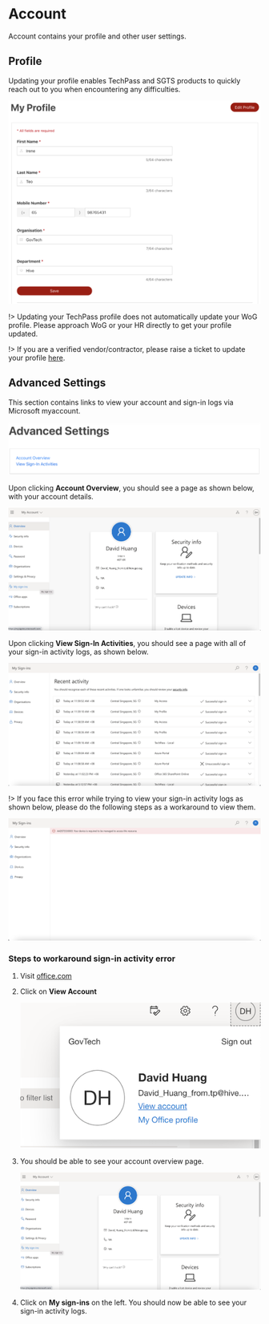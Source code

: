 # Account
Account contains your profile and other user settings.

## Profile
Updating your profile enables TechPass and SGTS products to quickly reach out to you when encountering any difficulties.

![profile](assets/images/account/user_profile.png)

!> Updating your TechPass profile does not automatically update your WoG profile. Please approach WoG or your HR directly to get your profile updated.

!> If you are a verified vendor/contractor, please raise a ticket to update your profile [here](https://go.gov.sg/techpass-sr).

## Advanced Settings
This section contains links to view your account and sign-in logs via Microsoft myaccount.

![advanced settings](assets/images/account/advanced_settings.png)

Upon clicking **Account Overview**, you should see a page as shown below, with your account details.

![ms account overview](assets/images/account/ms_account_overview.png)

Upon clicking **View Sign-In Activities**, you should see a page with all of your sign-in activity logs, as shown below.

![ms sign-in logs](assets/images/account/ms_sign_in_logs.png)

!> If you face this error while trying to view your sign-in activity logs as shown below, please do the following steps as a workaround to view them.

![ms sign-in logs error](assets/images/account/ms_sign_in_logs_error.png)

### Steps to workaround sign-in activity error

1. Visit [office.com](https://office.com)
2. Click on **View Account**

	![view account step](assets/images/account/view_account_step.png)

3. You should be able to see your account overview page.

	![ms account overview](assets/images/account/ms_account_overview.png)

4. Click on **My sign-ins** on the left. You should now be able to see your sign-in activity logs.